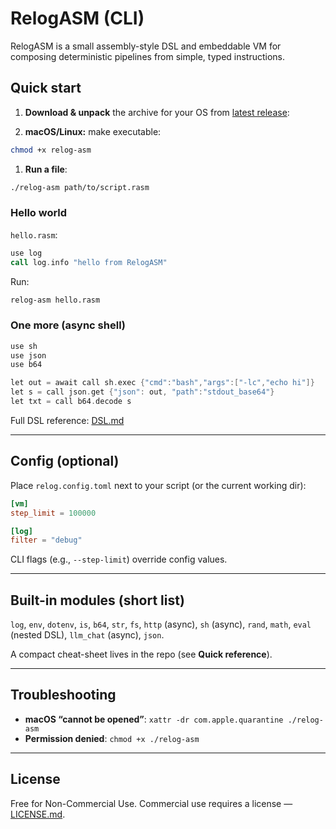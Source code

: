 # RelogASM (CLI)

RelogASM is a small assembly-style DSL and embeddable VM for composing deterministic pipelines from simple, typed instructions. 

## Quick start

1. **Download & unpack** the archive for your OS from [latest release](https://github.com/relogrun/relog-asm/releases/latest):

2. **macOS/Linux:** make executable:

```bash
chmod +x relog-asm
```

1. **Run a file**:

```bash
./relog-asm path/to/script.rasm
```

### Hello world

`hello.rasm`:

```asm
use log
call log.info "hello from RelogASM"
```

Run:

```bash
relog-asm hello.rasm
```

### One more (async shell)

```asm
use sh
use json
use b64

let out = await call sh.exec {"cmd":"bash","args":["-lc","echo hi"]}
let s = call json.get {"json": out, "path":"stdout_base64"}
let txt = call b64.decode s
```

Full DSL reference: [DSL.md](./DSL.md)

---

## Config (optional)

Place `relog.config.toml` next to your script (or the current working dir):

```toml
[vm]
step_limit = 100000

[log]
filter = "debug"
```

CLI flags (e.g., `--step-limit`) override config values.

---

## Built-in modules (short list)

`log`, `env`, `dotenv`, `is`, `b64`, `str`, `fs`, `http` (async), `sh` (async), `rand`, `math`, `eval` (nested DSL), `llm_chat` (async), `json`.

A compact cheat-sheet lives in the repo (see **Quick reference**).

---

## Troubleshooting

* **macOS “cannot be opened”**:
  `xattr -dr com.apple.quarantine ./relog-asm`
* **Permission denied**:
  `chmod +x ./relog-asm`

---

## License

Free for Non-Commercial Use. Commercial use requires a license — [LICENSE.md](./LICENSE.md).

```


